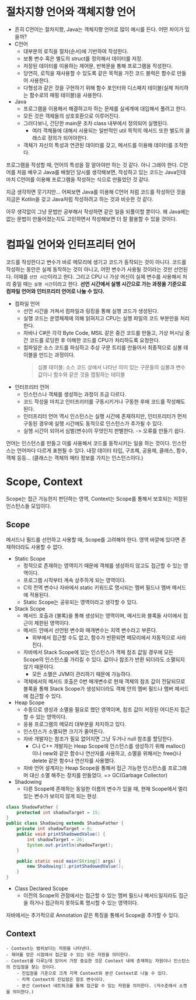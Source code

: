 # 절차지향 언어와 객체지향 언어
- 흔히 C언어는 절차지향, Java는 객체지향 언어로 많이 예시를 든다. 어떤 차이가 있을까?
- C언어
    - 대부분의 로직을 절차(순서)에 기반하여 작성한다.
    - 보통 변수 혹은 별도의 struct를 정의해서 데이터를 저장.
    - 저장된 데이터를 이용하는 제어문, 반복문을 통해 프로그램을 작성한다.
    - 당연히, 로직을 재사용할 수 있도록 같은 목적을 가진 코드 블럭은 함수로 만들어 사용한다.
    - 다형성과 같은 것을 구현하기 위해 함수 포인터와 디스패치 테이블(실제 처리하는 함수로의 매핑 테이블)을 사용한다.
- Java
    - 프로그램을 이용해서 해결하고자 하는 문제를 실세계에 대입해서 풀려고 한다.
    - 모든 것은 객체들의 상호호환으로 이루어진다.
    - 그러다보니, 간단한 main문 조차 class 내부에서 정의되어 실행된다.
        - 여러 객체들에 대해서 사용되는 일반적인 util 목적의 메서드 또한 별도의 클래스로 정의가 되어야한다.
    - 객체가 자신의 특성과 연관된 데이터를 갖고, 메서드를 이용해 데이터를 조작한다.

프로그램을 작성할 때, 언어의 특성을 잘 알아야만 하는 것 같다. 아니 그래야 한다.
C언어를 처음 배우고 Java를 배웠던 당시를 생각해보면, 작성하고 있는 코드는 Java인데 마치 C언어를 이용해 프로그램을 작성하는 식으로 만들었던 것 같다.

지금 생각하면 웃기지만... 어찌보면 Java를 이용해 C언어 처럼 코드를 작성하던 것을 지금은 Kotlin을 갖고 Java처럼 작성하려고 하는 것과 비슷한 것 같다. 

아무 생각없이 그냥 문법만 공부해서 작성하면 같은 일을 되풀이할 뿐이다. 왜 Java에는 없는 문법이 만들어졌는지도 고민하면서 작성해보면 더 잘 활용할 수 있을 것이다.

# 컴파일 언어와 인터프리터 언어
코드를 작성한다고 변수가 바로 메모리에 생기고 코드가 동작되는 것이 아니다. 코드를 작성하는 동안은 실제 동작하는 것이 아니고, 어떤 변수가 사용될 것이라는 것만 선언된다. 이때를 `선언 시간`이라고 한다. 그리고 CPU
나 가상 머신이 실제 변수를 사용해서 처리 중일 때는 `실행 시간`이라고 한다. **선언 시간에서 실행 시간으로 가는 과정을 기준으로 컴파일 언어와 인터프리터 언어로 나눌 수 있다.**

- 컴파일 언어
    - 선언 시간을 거쳐서 컴파일과 링킹을 통해 실행 코드가 생성된다.
    - 실행 코드는 운영체제에 의해 읽혀지고 CPU는 실행 파일의 코드 부분만을 처리한다.
    - 자바나 C#은 각각 Byte Code, MSIL 같은 중간 코드를 만들고, 가상 머시닝 중간 코드를 로딩한 후 이해한 코드를 CPU가 처리하도록 요청한다.
    - 컴파일은 소스 코드를 파싱하고 추상 구문 트리를 만들어서 최종적으로 심볼 테이블을 만드는 과정이다.
        >심볼 테이블: 소스 코드 상에서 나타난 의미 있는 구문들의 심볼과 변수 값이나 함수와 같은 것을 맵핑하는 테이블
- 인터프리터 언어
    - 인스턴스나 객체를 생성하는 과정이 조금 다르다.
    - 코드 작성을 마치고 인터프리터를 구동시키거나 구동한 후에 코드를 작성해도 된다.
    - 인터프리터 언어 역시 인스턴스는 실행 시간에 존재하지만, 인터프리터가 먼저 구동된 경우에 실행 시간에도 동적으로 인스턴스가 추가될 수 있다.
    - 실행 시간이 되어서 심벌(변수)이 무엇인지 판별한다. -> 오류를 만들기 쉽다.

언어는 인스턴스를 만들고 이를 사용해서 코드를 동작시키는 일을 하는 것이다. 인스턴스는 언어마다 다르게 표현될 수 있다. 내장 데이터 타입, 구조체, 공용체, 클래스, 함수, 객체 등등... (클래스는 객체의 메타 정보를 가지는 인스턴스이다.)

# Scope, Context
Scope는 접근 가능한지 판단하는 영역, Context는 Scope를 통해서 보호되는 저장된 인스턴스들 모임이다.

## Scope
메서드나 필드를 선언하고 사용할 때, Scope를 고려해야 한다. 영역 바깥에 있다면 존재하더라도 사용할 수 없다.

- Static Scope
    - 정적으로 존재하는 영역이기 때문에 객체를 생성하지 않고도 접근할 수 있는 영역이다.
    - 프로그램 시작부터 계속 상주하게 되는 영역이다.
    - C의 전역 변수나 자바에서 static 키워드로 명시되는 멤버 필드나 멤버 메서드에 적용된다.
    - Static Scope는 공유되는 영역이라고 생각할 수 있다.
- Stack Scope
    - 메서드 호출과 {블록}을 통해 생성되는 영역이며, 메서드와 블록들 사이에서 접근이 제한된 영역이다.
    - 메서드 안에서 선언된 변수와 매개변수는 지역 변수라고 부른다.
        - 외부에서 접근할 수도 없고, 함수가 반환되면 메모리에서 자동적으로 사라진다.
    - 자바에서 Stack Scope에 있는 인스턴스가 객체 참조 값일 경우에 모든 Scope의 인스턴스를 가리킬 수 있다. 값이나 참조가 반환 되더라도 소멸되지 않기 때문이다.
        - 모든 소멸은 JVM이 관리하기 때문에 가능하다.
    - 객체에서의 메서드 호출은 0번 매개변수로 현재 객체의 참조 값이 전달되므로 블록을 통해 Stack Scope가 생성되더라도 객체 안의 멤버 필드나 멤버 메서드에 접근할 수 있다.
- Heap Scope
    - 수동으로 생성과 소멸을 필요로 했던 영역이며, 참조 값이 저장된 어디든지 접근할 수 있는 영역이다.
    - 응용 프로그램의 메모리 대부분을 차지하고 있다.
    - 인스턴스가 소멸되면 크기가 줄어든다.
    - 자바 개발자는 참조가 필요 없어지면 그냥 두거나 null 참조를 할당한다.
        - C나 C++ 개발자는 Heap Scope에 인스턴스를 생성하기 위해 malloc()이나 new와 같은 함수나 연산자를 사용하고, 소멸을 위해서는 free()나 delete 같은 함수나 연산자를 사용했다.
    - 자바 언어 설계자는 Heap Scope을 통해서 접근 가능한 인스턴스를 프로그래머 대신 소멸 해주는 장치를 만들었다. => GC(Garbage Collector)
- Shadowing
    - 다른 Scope에 존재하는 동일한 이름의 변수가 있을 때, 현재 Scope에서 멀리 있는 변수가 보이지 않게 되는 현상.
```java
class ShadowFather {
    protected int shadowTarget = 15;
}
public class Shadowing extends ShadowFather {
    private int shadowTarget = 0;
    public void printShadowedValue() {
        int shadowTarget = 26;
        System.out.println(shadowTarget);
    }

    public static void main(String[] args) {
        new Shadowing().printShadowedValue();
    }
}
```
- Class Declared Scope
    - 이전의 Scope의 관점에서는 접근할 수 있는 멤버 필드나 메서드일지라도 접근을 하거나 접근하지 못하도록 명시할 수 있는 영역이다.

자바에서는 추가적으로 Annotation 같은 특징을 통해서 Scope을 추가할 수 있다.

## Context
    - Context는 범위보다는 자원을 나타낸다.
    - 제어를 얻은 시점에서 접근할 수 있는 모든 자원을 의미한다.
    - Context를 다루는데 있어서 가장 중요한 것은 Context 내에 존재하는 자원이나 인스턴스의 진입점을 찾는 것이다.
        - 진입점을 기준으로 크게 지역 Context와 분산 Context로 나눌 수 있다.
        - 지역 Context의 진입점은 참조 변수이다.
        - 분산 Context 네트워크를 통해 접근할 수 있는 자원을 의미한다. (저수준에서 소켓을 의미한다.)
